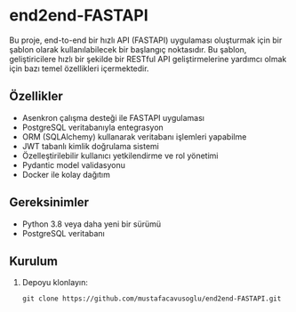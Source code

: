 # end2end-FASTAPI

Bu proje, end-to-end bir hızlı API (FASTAPI) uygulaması oluşturmak için bir şablon olarak kullanılabilecek bir başlangıç noktasıdır. Bu şablon, geliştiricilere hızlı bir şekilde bir RESTful API geliştirmelerine yardımcı olmak için bazı temel özellikleri içermektedir.

## Özellikler

- Asenkron çalışma desteği ile FASTAPI uygulaması
- PostgreSQL veritabanıyla entegrasyon
- ORM (SQLAlchemy) kullanarak veritabanı işlemleri yapabilme
- JWT tabanlı kimlik doğrulama sistemi
- Özelleştirilebilir kullanıcı yetkilendirme ve rol yönetimi
- Pydantic model validasyonu
- Docker ile kolay dağıtım

## Gereksinimler

- Python 3.8 veya daha yeni bir sürümü
- PostgreSQL veritabanı

## Kurulum

1. Depoyu klonlayın:

   ```shell
   git clone https://github.com/mustafacavusoglu/end2end-FASTAPI.git
